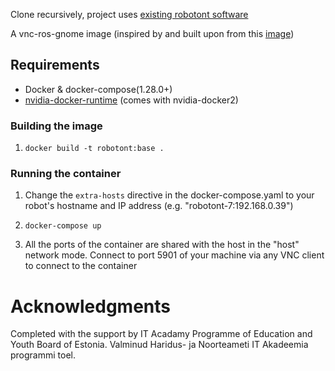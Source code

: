 Clone recursively, project uses [existing robotont software](https://github.com/robotont)

A vnc-ros-gnome image (inspired by and built upon from this [image](https://github.com/darkdragon-001/Dockerfile-Ubuntu-Gnome))

## Requirements

- Docker & docker-compose(1.28.0+)
- [nvidia-docker-runtime](https://docs.docker.com/config/containers/resource_constraints/#gpu) (comes with nvidia-docker2)


### Building the image

1. `docker build -t robotont:base .`

### Running the container

1. Change the `extra-hosts` directive in the docker-compose.yaml to your robot's hostname and IP address (e.g. "robotont-7:192.168.0.39")

2. `docker-compose up`

3. All the ports of the container are shared with the host in the "host" network mode. Connect to port 5901 of your machine via any VNC client to connect to the container


# Acknowledgments

Completed with the support by IT Acadamy Programme of Education and Youth Board of Estonia.
Valminud Haridus- ja Noorteameti IT Akadeemia programmi toel.